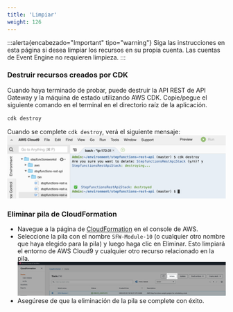 ```yaml
---
title: 'Limpiar'
weight: 126
---
```


:::alerta{encabezado="Important" tipo="warning"}
Siga las instrucciones en esta página si desea limpiar los recursos en su propia cuenta. Las cuentas de Event Engine no requieren limpieza.
:::

### Destruir recursos creados por CDK

Cuando haya terminado de probar, puede destruir la API REST de API Gateway y la máquina de estado utilizando AWS CDK. Copie/pegue el siguiente comando en el terminal en el directorio raíz de la aplicación.

```bash
cdk destroy
```

Cuando se complete `cdk destroy`, verá el siguiente mensaje:
![CDK Destroy](/static/img/module-10/cdk-destroy.png)

### Eliminar pila de CloudFormation

- Navegue a la página de [CloudFormation](https://console.aws.amazon.com/cloudformation/home) en el console de AWS.
- Seleccione la pila con el nombre `SFW-Module-10` (o cualquier otro nombre que haya elegido para la pila) y luego haga clic en Eliminar. Esto limpiará el entorno de AWS Cloud9 y cualquier otro recurso relacionado en la pila.
  ![CloudFormation delete](/static/img/setup/setup-cloudformation-delete.png)
- Asegúrese de que la eliminación de la pila se complete con éxito.
